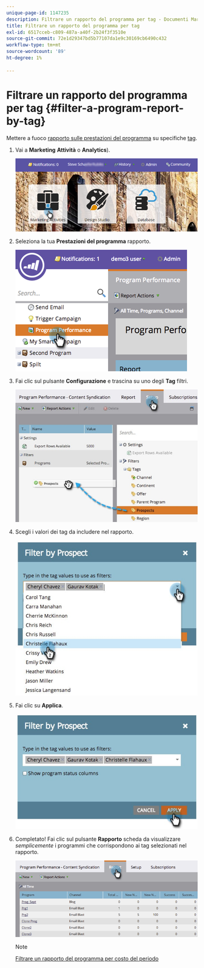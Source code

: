 ```yaml
---
unique-page-id: 1147235
description: Filtrare un rapporto del programma per tag - Documenti Marketo - Documentazione del prodotto
title: Filtrare un rapporto del programma per tag
exl-id: 6517cceb-c809-487a-a40f-2b24f3f3510e
source-git-commit: 72e1d29347bd5b77107da1e9c30169cb6490c432
workflow-type: tm+mt
source-wordcount: '89'
ht-degree: 1%

---
```


# Filtrare un rapporto del programma per tag {#filter-a-program-report-by-tag}

Mettere a fuoco [rapporto sulle prestazioni del programma](/help/marketo/product-docs/core-marketo-concepts/programs/program-performance-report/create-a-program-performance-report.md) su specifiche [tag](/help/marketo/product-docs/core-marketo-concepts/programs/working-with-programs/understanding-tags.md).

1. Vai a **Marketing** **Attività** o **Analytics**).

   ![](assets/login-marketing-activities.png)

1. Seleziona la tua **Prestazioni del programma** rapporto.

   ![](assets/image2014-9-23-16-3a12-3a36.png)

1. Fai clic sul pulsante **Configurazione** e trascina su uno degli **Tag** filtri.

   ![](assets/prospects.jpg)

1. Scegli i valori dei tag da includere nel rapporto.

   ![](assets/prospect1.jpg)

1. Fai clic su **Applica**.

   ![](assets/prospect2.jpg)

1. Completato! Fai clic sul pulsante **Rapporto** scheda da visualizzare _semplicemente_ i programmi che corrispondono ai tag selezionati nel rapporto.

   ![](assets/image2014-9-23-16-3a14-3a42.png)

   >[!NOTE]
   >
   >[Filtrare un rapporto del programma per costo del periodo](/help/marketo/product-docs/core-marketo-concepts/programs/program-performance-report/filter-a-program-report-by-period-cost.md)
